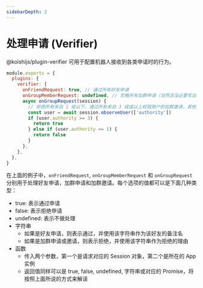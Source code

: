```yaml
---
sidebarDepth: 2
---
```


# 处理申请 (Verifier)

@koishijs/plugin-verifier 可用于配置机器人接收到各类申请时的行为。

```js title=koishi.js
module.exports = {
  plugins: {
    verifier: {
      onFriendRequest: true, // 通过所有好友申请
      onGroupMemberRequest: undefined, // 忽略所有加群申请（当然这没必要写出来）
      async onGroupRequest(session) {
        // 拒绝所有来自 1 级以下，通过所有来自 3 级或以上权限用户的加群邀请，其他不处理
        const user = await session.observeUser(['authority'])
        if (user.authority >= 3) {
          return true
        } else if (user.authority <= 1) {
          return false
        }
      },
    },
  },
}
```

在上面的例子中，`onFriendRequest`, `onGroupMemberRequest` 和 `onGroupRequest` 分别用于处理好友申请，加群申请和加群邀请。每个选项的值都可以是下面几种类型：

- true: 表示通过申请
- false: 表示拒绝申请
- undefined: 表示不做处理
- 字符串
  - 如果是好友申请，则表示通过，并使用该字符串作为该好友的备注名
  - 如果是加群申请或邀请，则表示拒绝，并使用该字符串作为拒绝的理由
- 函数
  - 传入两个参数，第一个是请求对应的 Session 对象，第二个是所在的 App 实例
  - 返回值同样可以是 true, false, undefined, 字符串或对应的 Promise，将按照上面所说的方式来解读
